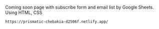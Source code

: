 Coming soon page with subscribe form and email list by Google Sheets. Using HTML, CSS

    https://prismatic-chebakia-d2506f.netlify.app/


